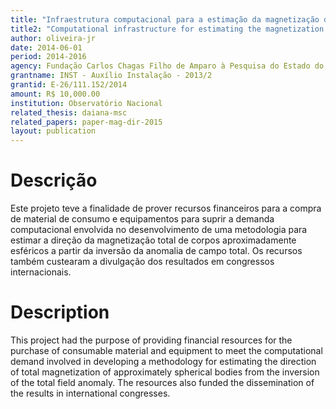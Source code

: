 ```yaml
---
title: "Infraestrutura computacional para a estimação da magnetização de corpos 3D aproximadamente dipolares"
title2: "Computational infrastructure for estimating the magnetization direction of approximately dipolar bodies"
author: oliveira-jr
date: 2014-06-01
period: 2014-2016
agency: Fundação Carlos Chagas Filho de Amparo à Pesquisa do Estado do RJ (FAPERJ)
grantname: INST - Auxílio Instalação - 2013/2
grantid: E-26/111.152/2014
amount: R$ 10,000.00
institution: Observatório Nacional
related_thesis: daiana-msc
related_papers: paper-mag-dir-2015
layout: publication
---
```


# Descrição

Este projeto teve a
finalidade de prover recursos financeiros para a compra de material de consumo e
equipamentos para suprir a demanda computacional envolvida no desenvolvimento de
uma metodologia para estimar a direção da magnetização total de corpos aproximadamente
esféricos a partir da inversão da anomalia de campo total. Os recursos também custearam
a divulgação dos resultados em congressos internacionais.

# Description

This project had the
purpose of providing financial resources for the purchase of consumable material
and equipment to meet the computational demand involved in developing a methodology
for estimating the direction of total magnetization of approximately spherical bodies
from the inversion of the total field anomaly. The resources also funded the
dissemination of the results in international congresses.
